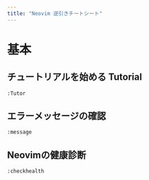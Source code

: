 ```yaml
---
title: "Neovim 逆引きチートシート"
---
```

# 基本


## チュートリアルを始める Tutorial

```:bash
:Tutor
```

## エラーメッセージの確認

```:bash
:message
```

## Neovimの健康診断

```:bash
:checkhealth
```

